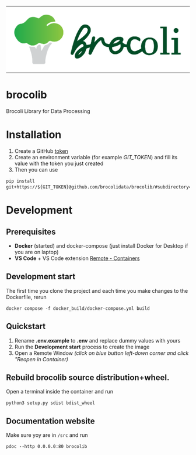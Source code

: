![Brocoli Logo](brocoli_logo.png)
# **brocolib**
Brocoli Library for Data Processing

# Installation
1. Create a GitHub [token](https://docs.github.com/en/authentication/keeping-your-account-and-data-secure/creating-a-personal-access-token)
2. Create an environment variable (for example *GIT_TOKEN*)  and fill its value with the token you just created
3. Then you can use
```
pip install git+https://${GIT_TOKEN}@github.com/brocolidata/brocolib/#subdirectory=src
```

# Development
## Prerequisites
- **Docker** (started) and docker-compose (just install Docker for Desktop if you are on laptop) 
- **VS Code** + VS Code extension [Remote - Containers](https://marketplace.visualstudio.com/items?itemName=ms-vscode-remote.remote-containers) 

## Development start
The first time you clone the project and each time you make changes to the Dockerfile, rerun
```
docker compose -f docker_build/docker-compose.yml build
```

## Quickstart
1. Rename **.env.example** to **.env** and replace dummy values with yours
2. Run the **Development start** process to create the image
3. Open a Remote Window  *(click on blue button left-down corner and click "Reopen in Container)*

## Rebuild brocolib source distribution+wheel.
Open a terminal inside the container and run 
```
python3 setup.py sdist bdist_wheel
```

## Documentation website
Make sure yoy are in `/src` and run 
```
pdoc --http 0.0.0.0:80 brocolib
```

